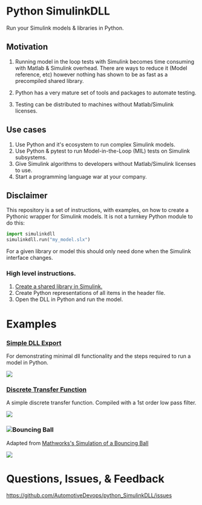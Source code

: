# Python SimulinkDLL

Run your Simulink models & libraries in Python.

## Motivation

1. Running model in the loop tests with Simulink becomes time consuming with Matlab & Simulink overhead. There are ways to reduce it (Model reference, etc) however nothing has shown to be as fast as a precompiled shared library.

2. Python has a very mature set of tools and packages to automate testing.

3. Testing can be distributed to machines without Matlab/Simulink licenses.

## Use cases

1. Use Python and it's ecosystem to run complex Simulink models.
2. Use Python & pytest to run Model-in-the-Loop (MIL) tests on Simulink subsystems.
3. Give Simulink algorithms to developers without Matlab/Simulink licenses to use.
4. Start a programming language war at your company.

##  Disclaimer

This repository is a set of instructions, with examples, on how to create a Pythonic wrapper for Simulink models. It is not a turnkey Python module to do this:

```python
import simulinkdll
simulinkdll.run("my_model.slx")
```

For a given library or model this should only need done when the Simulink interface changes.

### High level instructions.

1. [Create a shared library in Simulink.](https://www.mathworks.com/help/ecoder/ug/creating-and-using-host-based-shared-libraries.html)
2. Create Python representations of all items in the header file.
3. Open the DLL in Python and run the model.

# Examples

### [Simple DLL Export](Example1)

For demonstrating minimal dll functionality and the steps required to run a model in Python.

![](Example1/dllModel.png)

### [Discrete Transfer Function](Example2)

A simple discrete transfer function. Compiled with a 1st order low pass filter.

![](Example2/discrete_tf.png)

### ![Bouncing Ball](Example3/)

Adapted from [Mathworks's Simulation of a Bouncing Ball](https://www.mathworks.com/help/simulink/slref/simulation-of-a-bouncing-ball.html)

![](Example3/bouncing_ball.png)

# Questions, Issues, & Feedback

https://github.com/AutomotiveDevops/python_SimulinkDLL/issues
